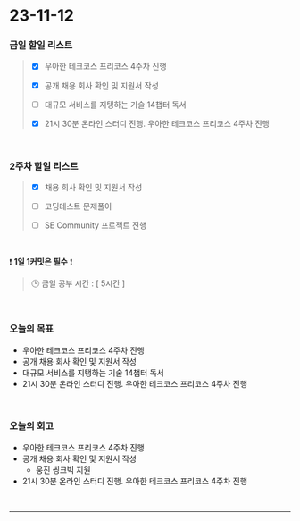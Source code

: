 # 23-11-12
### 금일 할일 리스트
> - [x]  우아한 테크코스 프리코스 4주차 진행
>
> - [x]  공개 채용 회사 확인 및 지원서 작성
>
> - [ ]  대규모 서비스를 지탱하는 기술 14챕터 독서
>
> - [x]  21시 30분 온라인 스터디 진행. 우아한 테크코스 프리코스 4주차 진행



<br/>

### 2주차 할일 리스트  
> - [x]  채용 회사 확인 및 지원서 작성
>
> - [ ]  코딩테스트 문제풀이
>
> - [ ]  SE Community 프로젝트 진행

<br/>

❗ **1일 1커밋은 필수** ❗
> 🕒 금일 공부 시간 : [ 5시간 ]
  
<br/>

### 오늘의 목표
- 우아한 테크코스 프리코스 4주차 진행
- 공개 채용 회사 확인 및 지원서 작성
- 대규모 서비스를 지탱하는 기술 14챕터 독서
- 21시 30분 온라인 스터디 진행. 우아한 테크코스 프리코스 4주차 진행

<br>

### 오늘의 회고
- 우아한 테크코스 프리코스 4주차 진행
- 공개 채용 회사 확인 및 지원서 작성
    - 웅진 씽크빅 지원
- 21시 30분 온라인 스터디 진행. 우아한 테크코스 프리코스 4주차 진행


<br/>

------------  
